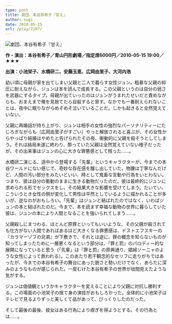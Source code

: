 ```yaml
---
type: post
title: 劇団、本谷有希子『甘え』
author: sugi
date: 2010-05-15
url: /play/2197/
---
```

<img src="/images/play/20100515.jpg" alt="劇団、本谷有希子『甘え』" class="alignleft" />

**作・演出：本谷有希子／青山円形劇場／指定席6000円／2010-05-15 19:00／★★★**

**出演：小池栄子、水橋研二、安藤玉恵、広岡由里子、大河内浩**

幼い頃に母親が家を出てしまい父親と二人で暮らす女性ジュン。粗暴な父親の抑圧に耐えながら、ジュンは本を読んで成長する。この父親というのは自分の弱さを武器にするタイプ。母親が出ていったのはジュンがうまれたせいだと責めながらも、おまえまで俺を見捨てたら自殺すると脅す。なかでも一番耐えられないことは、夜中に眠りながらめそめそ泣いていることだ。しかも起きると全然覚えていない。

父親に再婚話が持ち上がり、ジュンは相手の女性の強烈なパーソナリティーにたじろぎながらも（広岡由里子がすごい）やっと解放されると喜ぶが、その女性からやっぱり結婚はやめたと告げられたその夜、衝動的に父親を殺そうとしてしまう。それは結局未遂に終わり、酔っていた父親は全然覚えていない様子だったが、その出来事はジュンの心に大きな罪悪感として残った......。

水橋研二演じる、途中から登場する「先輩」というキャラクターが、今までの本谷ワールドにない感じで、奇妙な存在感を醸し出していた。物腰は丁寧なんだけど、人間の汚い部分をみたいといい、時として鬼畜な言動や行為をいとわない。つまり、彼は自分の衝動のままに生きる動物だったのだ。彼は最終的にジュンに求められる形でセックスをし、その結果大きな影響を受けてしまう。たいてい、こういうとき女性の側が変化して男性は平然としているように描かれることが多いが、逆なのがおもしろい。「先輩」はジュンと結ばれたのではなく、いわばジュンの本と結ばれたのだ。今まで、本を読まず幸福な動物の世界に暮らしていた彼は、ジュンの本により人間となることを強いられてしまう......。

父親殺しにまつわる、ほとんど原罪といってもいいような、その父親が殺されても仕方がない人間であればあるほど大きくなる罪悪感は、ドストエフスキーの『カラマーゾフの兄弟』が下敷きで、それとは逆に、罪の概念を知らないものが知ってしまったために一層悪くなるという部分は、『罪と罰』のパロディー的な展開になっていると思う（「先輩」は『罪と罰』の原典通り、娼婦ソーニャのような女性によって救われる）。このあたり若干観念的なセリフに走りがちではあったが、今までの本谷有希子の舞台にあった鋭さと勢いだけでなく、あらたに深みのようなものが感じられた。一皮むけた本谷有希子の世界が垣間見えたような気がする。

ジュンは価値観というかキャラクターを変えることにより父親に対抗し勝利する。この場面の小池栄子の捨て身の演技がおもしろかった。全体的に小池栄子はテレビで見るよりずっと美しくて品があって、びっくりしたのだった。

そして最後の最後、彼女はある行為により禊ぎを得ようとする。その行為とは......。
